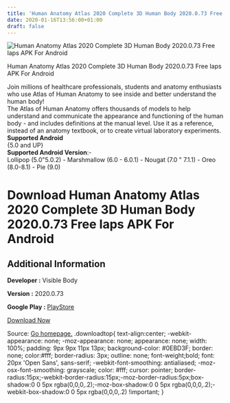 ```yaml
---
title: 'Human Anatomy Atlas 2020 Complete 3D Human Body 2020.0.73 Free Iaps APK For Android'
date: 2020-01-16T13:56:00+01:00
draft: false
---
```


![Human Anatomy Atlas 2020 Complete 3D Human Body 2020.0.73 Free Iaps APK For Android](https://i0.wp.com/apkhome.net/wp-content/uploads/2020/01/Human-Anatomy-Atlas-2020-Complete-3D-Human-Body-2020.0.73-Free-Iaps.png "Human Anatomy Atlas 2020 Complete 3D Human Body 2020.0.73 Free Iaps APK For Android")

  

Human Anatomy Atlas 2020 Complete 3D Human Body 2020.0.73 Free Iaps APK For Android

Join millions of healthcare professionals, students and anatomy enthusiasts who use Atlas of Human Anatomy to see inside and better understand the human body!  
The Atlas of Human Anatomy offers thousands of models to help understand and communicate the appearance and functioning of the human body - and includes definitions at the manual level. Use it as a reference, instead of an anatomy textbook, or to create virtual laboratory experiments.  
**Supported Android**  
{5.0 and UP}  
**Supported Android Version**:-  
Lollipop (5.0"5.0.2) - Marshmallow (6.0 - 6.0.1) - Nougat (7.0 " 7.1.1) - Oreo (8.0-8.1) - Pie (9.0)

Download Human Anatomy Atlas 2020 Complete 3D Human Body 2020.0.73 Free Iaps APK For Android
============================================================================================

Additional Information
----------------------

**Developer :** Visible Body

**Version :** 2020.0.73

**Google Play :** [PlayStore](https://play.google.com/store/apps/details?id=com.visiblebody.atlas)

  

[Download Now](https://store4app.co/post/human-anatomy-atlas-2020-complete-3d-human-body-2020-0-73-free-iaps-apk-for-android_1579178555)

  
Source: [Go homepage.](https://store4app.co/post/human-anatomy-atlas-2020-complete-3d-human-body-2020-0-73-free-iaps-apk-for-android_1579178555) .downloadtop{ text-align:center; -webkit-appearance: none; -moz-appearance: none; appearance: none; width: 100%; padding: 9px 9px 11px 13px; background-color: #0EBD3F; border: none; color:#fff; border-radius: 3px; outline: none; font-weight;bold; font: 20px 'Open Sans', sans-serif; -webkit-font-smoothing: antialiased; -moz-osx-font-smoothing: grayscale; color: #fff; cursor: pointer; border-radius:15px;-webkit-border-radius:15px;-moz-border-radius:5px;box-shadow:0 0 5px rgba(0,0,0,.2);-moz-box-shadow:0 0 5px rgba(0,0,0,.2);-webkit-box-shadow:0 0 5px rgba(0,0,0,.2) !important; }